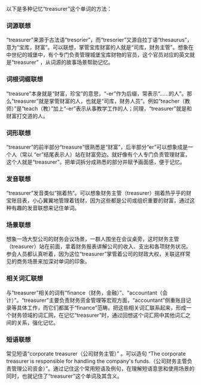 以下是多种记忆“treasurer”这个单词的方法：

### 词源联想
“treasurer”来源于古法语“tresorier”，而“tresorier”又源自拉丁语“thesaurus”，意为“宝库，财富”。可以联想，掌管宝库财富的人就是“司库，财务主管”。想象在中世纪的城堡中，有个专门负责管理城堡宝库财物的官员，这个官员对应的英文就是“treasurer” ，从词源的故事场景帮助记忆。

### 词根词缀联想
“treasure”本身就是“财富，珍宝”的意思，“-er”作为后缀，常表示“……的人”。那么“treasurer”就是掌管财富的人，也就是“司库，财务人员”。例如“teacher（教师）”是“teach（教）”加上“-er”表示从事教学工作的人；同理，“treasurer”就是和财富打交道的人。 

### 词形联想
“treasurer”的前半部分“treasure”很熟悉是“财富”，后半部分“er”可以想象成是一个人（常以 “er”结尾表示人）站在财富旁边。就好像有个人专门负责管理财富，这个人就是“treasurer”。把单词拆分成熟悉的部分并赋予画面感，便于记忆。

### 发音联想
“treasurer”发音类似“揣着热”。可以想象财务主管（treasurer）揣着热乎乎的财宝账目表，小心翼翼地管理着钱财，因为这些都是公司或组织重要的财富，通过这种有趣的发音联想来记住单词。 

### 场景联想
想象一场大型公司的财务会议场景，一群人围坐在会议桌旁，这时财务主管（treasurer）站在前面，拿着财务报表讲解公司的收入、支出和各项财务状况。参会人员都认真听着，因为这位“treasurer”掌管着公司的财政大权，关联这样常见的商务场景来加深对单词的印象。

### 相关词汇联想
与“treasurer”相关的词有“finance（财务，金融）”、“accountant（会计）”。“treasurer”主要负责财务资金管理等宏观方面，“accountant”侧重账目记录等具体工作，而它们都属于“finance”范畴。把这些相关词汇联系起来，形成一个财务领域的词汇网，在记忆“treasurer”时，通过回想这个词汇网中其他词汇之间的关系，强化记忆。 

### 短语联想
常见短语“corporate treasurer（公司财务主管）” 。可以造句 “The corporate treasurer is responsible for handling the company's funds.（公司财务主管负责管理公司资金）”。通过记住这个常用短语及例句，在理解短语意思和使用场景的同时，也就记住了“treasurer”这个单词及其含义。 